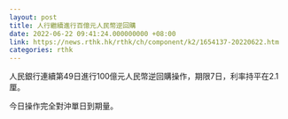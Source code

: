 ```yaml
---
layout: post
title: 人行繼續進行百億元人民幣逆回購
date: 2022-06-22 09:41:24.000000000 +08:00
link: https://news.rthk.hk/rthk/ch/component/k2/1654137-20220622.htm
categories: rthk
---
```


人民銀行連續第49日進行100億元人民幣逆回購操作，期限7日，利率持平在2.1厘。

今日操作完全對沖單日到期量。

